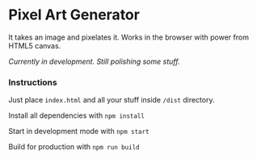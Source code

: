# Pixel Art Generator

It takes an image and pixelates it. Works in the browser with power from HTML5 canvas.

*Currently in development. Still polishing some stuff.*

### Instructions

Just place `index.html` and all your stuff inside `/dist` directory.

Install all dependencies with `npm install`

Start in development mode with `npm start`

Build for production with `npm run build`